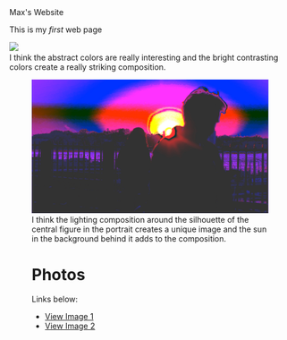 <!DOCTYPE html>
<html>
<head>
     Max's Website
<body>
    <p>This is my <em>first</em> web page<br></p>
    <img src="MediaClass01.jpg" />
    <figcaption>I think the abstract colors are really interesting and the bright contrasting colors create a really striking composition.</figcaption>
    <figure>
    <img src="MediaClass02.jpg" />
    <figcaption> I think the lighting composition around the silhouette of the central figure in the portrait creates a unique image and the sun in the background behind it adds to the composition.  </figcaption>
		<h1>Photos</h1>
  <p>Links below:</p>

  <ul>
    <li><a href="Picture 1.html">View Image 1</a></li>
    <li><a href="Picture 2.html">View Image 2</a></li>
	<div>
</figure>
</body>
</html>
